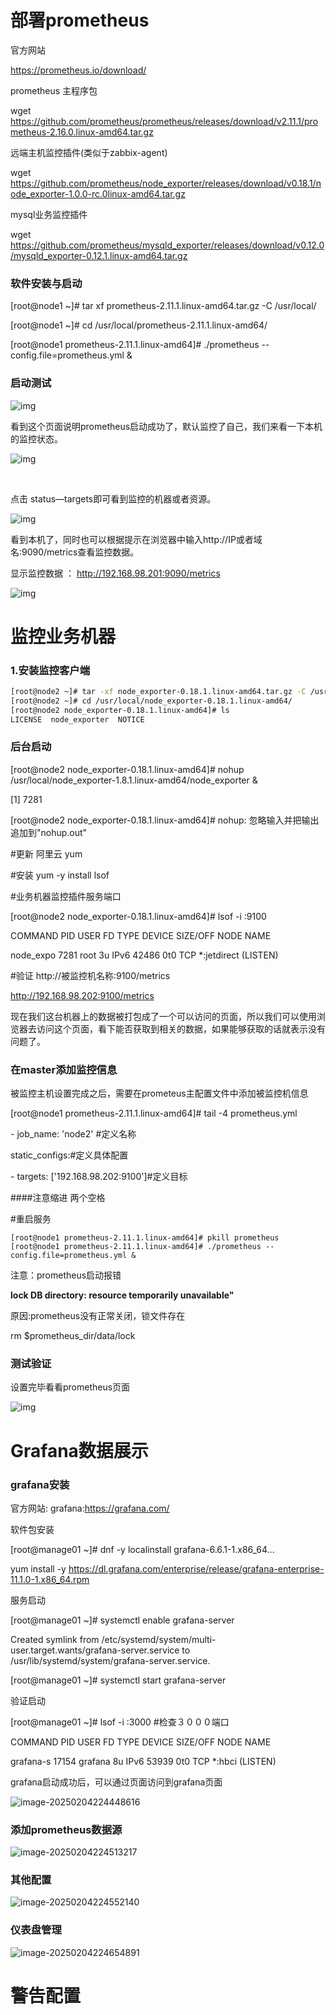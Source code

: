 # 部署prometheus

官方网站

https://prometheus.io/download/

prometheus 主程序包

wget https://github.com/prometheus/prometheus/releases/download/v2.11.1/prometheus-2.16.0.linux-amd64.tar.gz

远端主机监控插件(类似于zabbix-agent)

wget  https://github.com/prometheus/node_exporter/releases/download/v0.18.1/node_exporter-1.0.0-rc.0linux-amd64.tar.gz

mysql业务监控插件

wget  https://github.com/prometheus/mysqld_exporter/releases/download/v0.12.0/mysqld_exporter-0.12.1.linux-amd64.tar.gz





### 软件安装与启动

[root@node1 ~]# tar xf prometheus-2.11.1.linux-amd64.tar.gz -C /usr/local/

[root@node1 ~]# cd /usr/local/prometheus-2.11.1.linux-amd64/

[root@node1 prometheus-2.11.1.linux-amd64]# ./prometheus --config.file=prometheus.yml &



### 启动测试

![img](prometheus.assets/wps1.jpg)

 

看到这个页面说明prometheus启动成功了，默认监控了自己，我们来看一下本机的监控状态。

![img](prometheus.assets/wps2.jpg)  		 

​	



点击 status—targets即可看到监控的机器或者资源。

![img](prometheus.assets/wps3.jpg) 



看到本机了，同时也可以根据提示在浏览器中输入http://IP或者域名:9090/metrics查看监控数据。

显示监控数据 ： http://192.168.98.201:9090/metrics

![img](prometheus.assets/wps4.jpg) 







# 监控业务机器

### 1.安装监控客户端

```sh
[root@node2 ~]# tar -xf node_exporter-0.18.1.linux-amd64.tar.gz -C /usr/local/
[root@node2 ~]# cd /usr/local/node_exporter-0.18.1.linux-amd64/
[root@node2 node_exporter-0.18.1.linux-amd64]# ls
LICENSE  node_exporter  NOTICE
```



### 后台启动

[root@node2 node_exporter-0.18.1.linux-amd64]# nohup /usr/local/node_exporter-1.8.1.linux-amd64/node_exporter &

[1] 7281

[root@node2 node_exporter-0.18.1.linux-amd64]# nohup: 忽略输入并把输出追加到"nohup.out"

\#更新 阿里云 yum

\#安装 yum -y install lsof 

\#业务机器监控插件服务端口

[root@node2 node_exporter-0.18.1.linux-amd64]# lsof -i :9100

COMMAND   PID USER  FD  TYPE DEVICE SIZE/OFF NODE NAME

node_expo 7281 root   3u  IPv6  42486    0t0  TCP *:jetdirect (LISTEN)

 

\#验证  http://被监控机名称:9100/metrics

http://192.168.98.202:9100/metrics

现在我们这台机器上的数据被打包成了一个可以访问的页面，所以我们可以使用浏览器去访问这个页面，看下能否获取到相关的数据，如果能够获取的话就表示没有问题了。 



### 在master添加监控信息

被监控主机设置完成之后，需要在prometeus主配置文件中添加被监控机信息

[root@node1 prometheus-2.11.1.linux-amd64]# tail -4  prometheus.yml 

 \- job_name: 'node2'	#定义名称

  static_configs:#定义具体配置

  \- targets: ['192.168.98.202:9100']#定义目标

\####注意缩进  两个空格

\#重启服务   

```shell
[root@node1 prometheus-2.11.1.linux-amd64]# pkill prometheus
[root@node1 prometheus-2.11.1.linux-amd64]# ./prometheus --config.file=prometheus.yml &
```



注意：prometheus启动报错

**lock DB directory: resource temporarily unavailable"** 

原因:prometheus没有正常关闭，锁文件存在

rm $prometheus_dir/data/lock



### 测试验证

设置完毕看看prometheus页面

![img](prometheus.assets/wps5.jpg) 





# Grafana数据展示

### grafana安装

官方网站: grafana:https://grafana.com/

软件包安装

[root@manage01 ~]# dnf -y localinstall grafana-6.6.1-1.x86_64...

yum install -y https://dl.grafana.com/enterprise/release/grafana-enterprise-11.1.0-1.x86_64.rpm



服务启动

[root@manage01 ~]# systemctl enable grafana-server

Created symlink from /etc/systemd/system/multi-user.target.wants/grafana-server.service to /usr/lib/systemd/system/grafana-server.service.

[root@manage01 ~]# systemctl start grafana-server

 

验证启动

[root@manage01 ~]# lsof -i :3000              #检查３０００端口

COMMAND   PID   USER  FD  TYPE DEVICE SIZE/OFF NODE NAME

grafana-s 17154 grafana   8u  IPv6  53939    0t0  TCP *:hbci (LISTEN)

grafana启动成功后，可以通过页面访问到grafana页面

![image-20250204224448616](prometheus.assets/image-20250204224448616-1738680321844.png)



### 添加prometheus数据源

![image-20250204224513217](prometheus.assets/image-20250204224513217-1738680323723.png)

### 其他配置

![image-20250204224552140](prometheus.assets/image-20250204224552140.png)

### 仪表盘管理　

![image-20250204224654891](prometheus.assets/image-20250204224654891.png)



# 警告配置